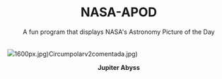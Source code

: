 <div align="center">
  <h1>
    NASA-APOD
  </h1>
</div>
  
<div align="center">
  A fun program that displays NASA's Astronomy Picture of the Day
</div>

<br>

![](https://apod.nasa.gov/apod/image/2411/JupiterAbyss_JunoEichstadt_1080.jpg)1600px.jpg)Circumpolarv2comentada.jpg)

<p align = "center">
  <b>Jupiter Abyss</b>
</p>
